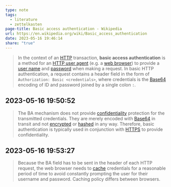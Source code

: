 ```yaml
---
type: note
tags:
  - literature
  - zettelkasten
page-title: Basic access authentication - Wikipedia
url: https://en.wikipedia.org/wiki/Basic_access_authentication
date: 2023-05-16 19:46:14
share: "true"
---
```


> In the context of an [HTTP](https://en.wikipedia.org/wiki/HTTP "HTTP") transaction, **basic access authentication** is a method for an [HTTP user agent](https://en.wikipedia.org/wiki/User_agent "User agent") (e.g. a [web browser](https://en.wikipedia.org/wiki/Web_browser "Web browser")) to provide a [user name](https://en.wikipedia.org/wiki/User_name "User name") and [password](https://en.wikipedia.org/wiki/Password "Password") when making a request. In basic HTTP authentication, a request contains a header field in the form of `Authorization: Basic <credentials>`, where credentials is the [Base64](https://en.wikipedia.org/wiki/Base64 "Base64") encoding of ID and password joined by a single colon `:`.
## 2023-05-16 19:50:52

> The BA mechanism does not provide [confidentiality](https://en.wikipedia.org/wiki/Information_security#Confidentiality "Information security") protection for the transmitted credentials. They are merely encoded with [Base64](https://en.wikipedia.org/wiki/Base64 "Base64") in transit and not [encrypted](https://en.wikipedia.org/wiki/Encryption "Encryption") or [hashed](https://en.wikipedia.org/wiki/Cryptographic_hash "Cryptographic hash") in any way. Therefore, basic authentication is typically used in conjunction with [HTTPS](https://en.wikipedia.org/wiki/HTTPS "HTTPS") to provide confidentiality.
## 2023-05-16 19:53:27

> Because the BA field has to be sent in the header of each HTTP request, the web browser needs to [cache](https://en.wikipedia.org/wiki/Cache_(computing) "Cache (computing)") credentials for a reasonable period of time to avoid constantly prompting the user for their username and password. Caching policy differs between browsers.
